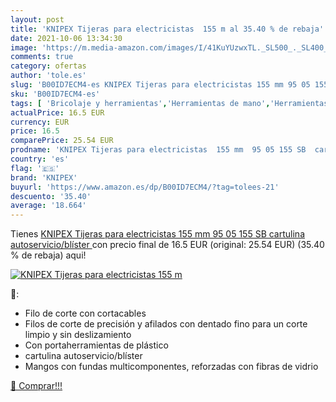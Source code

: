 ```yaml
---
layout: post
title: 'KNIPEX Tijeras para electricistas  155 m al 35.40 % de rebaja'
date: 2021-10-06 13:34:30
image: 'https://m.media-amazon.com/images/I/41KuYUzwxTL._SL500_._SL400_.jpg'
comments: true
category: ofertas
author: 'tole.es'
slug: 'B00ID7ECM4-es KNIPEX Tijeras para electricistas 155 mm 95 05 155 SB...'
sku: 'B00ID7ECM4-es'
tags: [ 'Bricolaje y herramientas','Herramientas de mano','Herramientas manuales y eléctricas','Tijeras y cizallas','knipex','tijeras', ]
actualPrice: 16.5 EUR
currency: EUR
price: 16.5
comparePrice: 25.54 EUR
prodname: 'KNIPEX Tijeras para electricistas  155 mm  95 05 155 SB  cartulina autoservicio/blíster '
country: 'es'
flag: '🇪🇸'
brand: 'KNIPEX'
buyurl: 'https://www.amazon.es/dp/B00ID7ECM4/?tag=tolees-21'
descuento: '35.40'
average: '18.664'
---
```


Tienes [KNIPEX Tijeras para electricistas  155 mm  95 05 155 SB  cartulina autoservicio/blíster ](https://www.amazon.es/dp/B00ID7ECM4/?tag=tolees-21) con precio final de  16.5 EUR (original: 25.54 EUR) (35.40 %  de rebaja) aqui!

[![KNIPEX Tijeras para electricistas  155 m](https://m.media-amazon.com/images/I/41KuYUzwxTL._SL500_._SL400_.jpg)](https://www.amazon.es/dp/B00ID7ECM4/?tag=tolees-21)

🔎:

- Filo de corte con cortacables
- Filos de corte de precisión y afilados con dentado fino para un corte limpio y sin deslizamiento
- Con portaherramientas de plástico
- cartulina autoservicio/blíster
- Mangos con fundas multicomponentes, reforzadas con fibras de vidrio

[🛒 Comprar!!!](https://www.amazon.es/dp/B00ID7ECM4/?tag=tolees-21)
